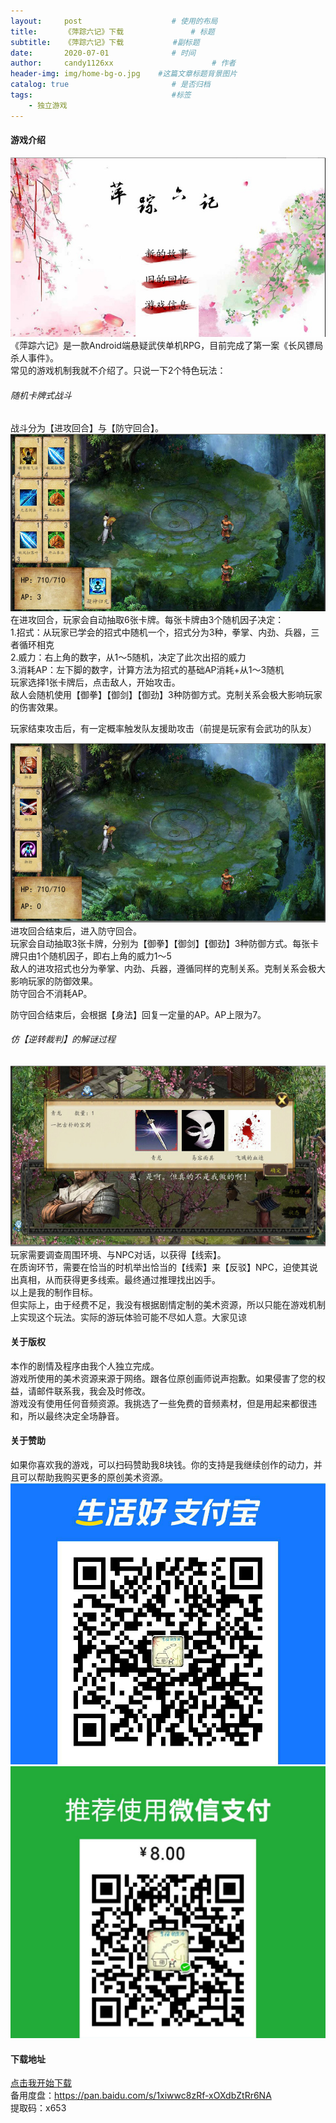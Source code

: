 ```yaml
---
layout:     post                    # 使用的布局
title:      《萍踪六记》下载               # 标题 
subtitle:   《萍踪六记》下载           #副标题
date:       2020-07-01              # 时间
author:     candy1126xx                      # 作者
header-img: img/home-bg-o.jpg    #这篇文章标题背景图片
catalog: true                       # 是否归档
tags:                               #标签
    - 独立游戏
---
```


#### 游戏介绍
![](/img/0.jpg)  
《萍踪六记》是一款Android端悬疑武侠单机RPG，目前完成了第一案《长风镖局杀人事件》。  
常见的游戏机制我就不介绍了。只说一下2个特色玩法：
###### 随机卡牌式战斗
战斗分为【进攻回合】与【防守回合】。  
![](/img/1.jpg)  
在进攻回合，玩家会自动抽取6张卡牌。每张卡牌由3个随机因子决定：  
1.招式：从玩家已学会的招式中随机一个，招式分为3种，拳掌、内劲、兵器，三者循环相克  
2.威力：右上角的数字，从1～5随机，决定了此次出招的威力  
3.消耗AP：左下脚的数字，计算方法为招式的基础AP消耗+从1～3随机  
玩家选择1张卡牌后，点击敌人，开始攻击。  
敌人会随机使用【御拳】【御剑】【御劲】3种防御方式。克制关系会极大影响玩家的伤害效果。  
  
玩家结束攻击后，有一定概率触发队友援助攻击（前提是玩家有会武功的队友）

![](/img/2.jpg)  
进攻回合结束后，进入防守回合。  
玩家会自动抽取3张卡牌，分别为【御拳】【御剑】【御劲】3种防御方式。每张卡牌只由1个随机因子，即右上角的威力1～5  
敌人的进攻招式也分为拳掌、内劲、兵器，遵循同样的克制关系。克制关系会极大影响玩家的防御效果。  
防守回合不消耗AP。

防守回合结束后，会根据【身法】回复一定量的AP。AP上限为7。

###### 仿【逆转裁判】的解谜过程
![](/img/4.jpg)  
玩家需要调查周围环境、与NPC对话，以获得【线索】。  
在质询环节，需要在恰当的时机举出恰当的【线索】来【反驳】NPC，迫使其说出真相，从而获得更多线索。最终通过推理找出凶手。  
以上是我的制作目标。  
但实际上，由于经费不足，我没有根据剧情定制的美术资源，所以只能在游戏机制上实现这个玩法。实际的游玩体验可能不尽如人意。大家见谅

#### 关于版权
本作的剧情及程序由我个人独立完成。  
游戏所使用的美术资源来源于网络。跟各位原创画师说声抱歉。如果侵害了您的权益，请邮件联系我，我会及时修改。  
游戏没有使用任何音频资源。我挑选了一些免费的音频素材，但是用起来都很违和，所以最终决定全场静音。

#### 关于赞助
如果你喜欢我的游戏，可以扫码赞助我8块钱。你的支持是我继续创作的动力，并且可以帮助我购买更多的原创美术资源。
![](/img/5.jpg)![](/img/6.jpg)  

#### 下载地址
[点击我开始下载](https://candy1126.coding.net/api/project/7874450/files/21307815/download)  
备用度盘：https://pan.baidu.com/s/1xiwwc8zRf-xOXdbZtRr6NA  
提取码：x653
